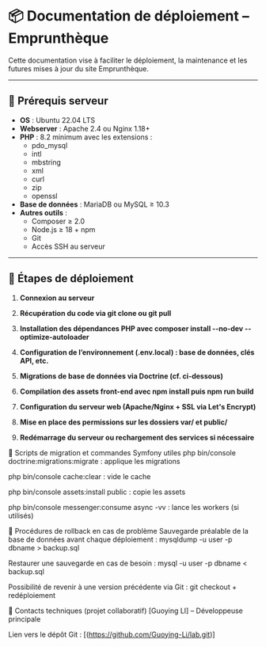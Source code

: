 # 📦 Documentation de déploiement – Emprunthèque

Cette documentation vise à faciliter le déploiement, la maintenance et les futures mises à jour du site Emprunthèque.

---

## 🔧 Prérequis serveur

- **OS** : Ubuntu 22.04 LTS
- **Webserver** : Apache 2.4 ou Nginx 1.18+
- **PHP** : 8.2 minimum avec les extensions :
  - pdo_mysql
  - intl
  - mbstring
  - xml
  - curl
  - zip
  - openssl
- **Base de données** : MariaDB ou MySQL ≥ 10.3
- **Autres outils** :
  - Composer ≥ 2.0
  - Node.js ≥ 18 + npm
  - Git
  - Accès SSH au serveur

---

## 🚀 Étapes de déploiement

1. **Connexion au serveur**
  
2. **Récupération du code via git clone ou git pull**

3. **Installation des dépendances PHP avec composer install --no-dev --optimize-autoloader**

4. **Configuration de l’environnement (.env.local) : base de données, clés API, etc.**

5. **Migrations de base de données via Doctrine (cf. ci-dessous)**

6. **Compilation des assets front-end avec npm install puis npm run build**

7. **Configuration du serveur web (Apache/Nginx + SSL via Let's Encrypt)**

8. **Mise en place des permissions sur les dossiers var/ et public/**

9. **Redémarrage du serveur ou rechargement des services si nécessaire**

🧾 Scripts de migration et commandes Symfony utiles
php bin/console doctrine:migrations:migrate : applique les migrations

php bin/console cache:clear : vide le cache

php bin/console assets:install public : copie les assets

php bin/console messenger:consume async -vv : lance les workers (si utilisés)

🔁 Procédures de rollback en cas de problème
Sauvegarde préalable de la base de données avant chaque déploiement :
mysqldump -u user -p dbname > backup.sql

Restaurer une sauvegarde en cas de besoin :
mysql -u user -p dbname < backup.sql

Possibilité de revenir à une version précédente via Git :
git checkout <tag-ou-commit> + redéploiement

👥 Contacts techniques (projet collaboratif)
[Guoying LI] – Développeuse principale 


Lien vers le dépôt Git : [(https://github.com/Guoying-Li/lab.git)]


